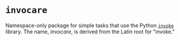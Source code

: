 # `invocare`

Namespace-only package for simple tasks that use the Python [`invoke`](http://www.pyinvoke.org/) library.
The name, _invocare_, is derived from the Latin root for "invoke."
